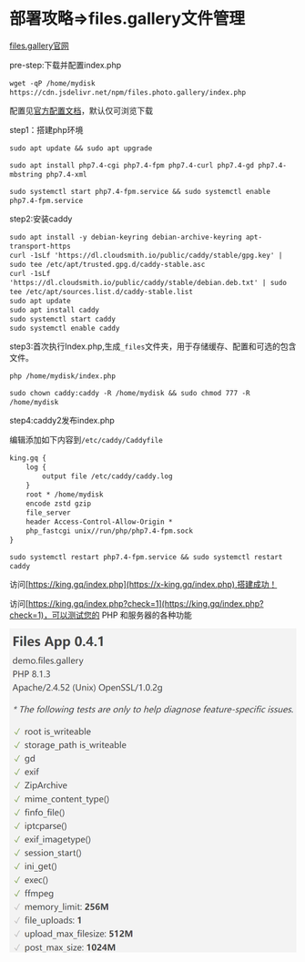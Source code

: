 # 部署攻略=>files.gallery文件管理

[files.gallery官网](https://www.files.gallery)

pre-step:下载并配置index.php

```
wget -qP /home/mydisk https://cdn.jsdelivr.net/npm/files.photo.gallery/index.php
```

配置见[官方配置文档](https://www.files.gallery/docs/config/)，默认仅可浏览下载

step1：搭建php环境

```
sudo apt update && sudo apt upgrade
```

```
sudo apt install php7.4-cgi php7.4-fpm php7.4-curl php7.4-gd php7.4-mbstring php7.4-xml
```

```
sudo systemctl start php7.4-fpm.service && sudo systemctl enable php7.4-fpm.service
```

step2:安装caddy

```
sudo apt install -y debian-keyring debian-archive-keyring apt-transport-https
curl -1sLf 'https://dl.cloudsmith.io/public/caddy/stable/gpg.key' | sudo tee /etc/apt/trusted.gpg.d/caddy-stable.asc
curl -1sLf 'https://dl.cloudsmith.io/public/caddy/stable/debian.deb.txt' | sudo tee /etc/apt/sources.list.d/caddy-stable.list
sudo apt update
sudo apt install caddy
sudo systemctl start caddy
sudo systemctl enable caddy
```

step3:首次执行Index.php,生成`_files`文件夹，用于存储缓存、配置和可选的包含文件。

```
php /home/mydisk/index.php
```

```
sudo chown caddy:caddy -R /home/mydisk && sudo chmod 777 -R /home/mydisk
```

step4:caddy2发布index.php

编辑添加如下内容到`/etc/caddy/Caddyfile`

```
king.gq {
    log {
        output file /etc/caddy/caddy.log
    }
    root * /home/mydisk
    encode zstd gzip
    file_server
    header Access-Control-Allow-Origin *
    php_fastcgi unix//run/php/php7.4-fpm.sock
}
```

```
sudo systemctl restart php7.4-fpm.service && sudo systemctl restart caddy
```

访问[https://king.gq/index.php](https://x-king.gq/index.php),搭建成功！



访问[https://king.gq/index.php?check=1](https://king.gq/index.php?check=1)，可以测试您的 PHP 和服务器的各种功能

![](<../.gitbook/assets/image (75).png>)







